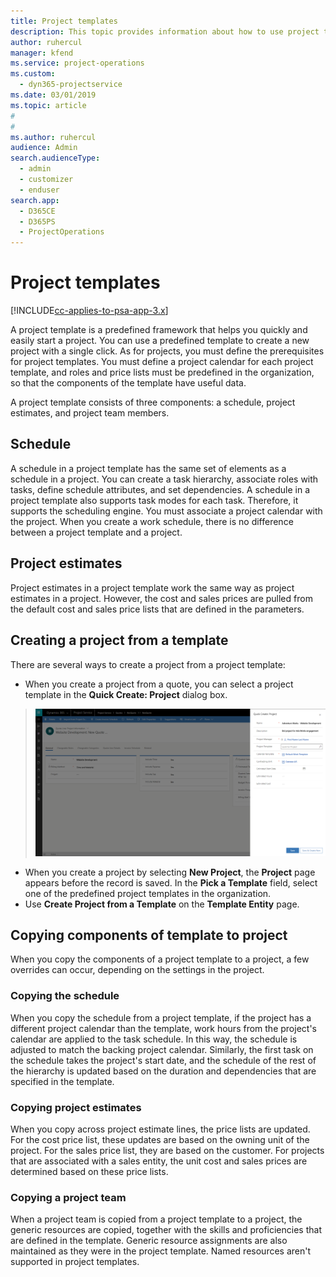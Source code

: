 ```yaml
---
title: Project templates
description: This topic provides information about how to use project templates for quick project setup.
author: ruhercul
manager: kfend
ms.service: project-operations
ms.custom: 
  - dyn365-projectservice
ms.date: 03/01/2019
ms.topic: article
#
#
ms.author: ruhercul
audience: Admin
search.audienceType: 
  - admin
  - customizer
  - enduser
search.app: 
  - D365CE
  - D365PS
  - ProjectOperations
---
```


# Project templates 

[!INCLUDE[cc-applies-to-psa-app-3.x](../includes/cc-applies-to-psa-app-3x.md)]

A project template is a predefined framework that helps you quickly and easily start a project. You can use a predefined template to create a new project with a single click. As for projects, you must define the prerequisites for project templates. You must define a project calendar for each project template, and roles and price lists must be predefined in the organization, so that the components of the template have useful data.

A project template consists of three components: a schedule, project estimates, and project team members.

## Schedule

A schedule in a project template has the same set of elements as a schedule in a project. You can create a task hierarchy, associate roles with tasks, define schedule attributes, and set dependencies. A schedule in a project template also supports task modes for each task. Therefore, it supports the scheduling engine. You must associate a project calendar with the project. When you create a work schedule, there is no difference between a project template and a project.

## Project estimates

Project estimates in a project template work the same way as project estimates in a project. However, the cost and sales prices are pulled from the default cost and sales price lists that are defined in the parameters.

## Creating a project from a template
 
There are several ways to create a project from a project template:

- When you create a project from a quote, you can select a project template in the **Quick Create: Project** dialog box.

> ![Quick Create: Project dialog box](media/project-11.png)

- When you create a project by selecting **New Project**, the **Project** page appears before the record is saved. In the **Pick a Template** field, select one of the predefined project templates in the organization.
- Use **Create Project from a Template** on the **Template Entity** page.

## Copying components of template to project

When you copy the components of a project template to a project, a few overrides can occur, depending on the settings in the project.

### Copying the schedule

When you copy the schedule from a project template, if the project has a different project calendar than the template, work hours from the project's calendar are applied to the task schedule. In this way, the schedule is adjusted to match the backing project calendar. Similarly, the first task on the schedule takes the project's start date, and the schedule of the rest of the hierarchy is updated based on the duration and dependencies that are specified in the template. 

### Copying project estimates 

When you copy across project estimate lines, the price lists are updated. For the cost price list, these updates are based on the owning unit of the project. For the sales price list, they are based on the customer. For projects that are associated with a sales entity, the unit cost and sales prices are determined based on these price lists.

### Copying a project team

When a project team is copied from a project template to a project, the generic resources are copied, together with the skills and proficiencies that are defined in the template. Generic resource assignments are also maintained as they were in the project template. Named resources aren't supported in project templates.
